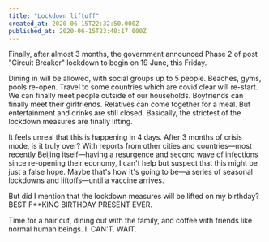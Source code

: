 ```yaml
---
title: "Lockdown liftoff"
created_at: 2020-06-15T22:32:50.000Z
published_at: 2020-06-15T23:40:17.000Z
---
```

Finally, after almost 3 months, the government announced Phase 2 of post "Circuit Breaker" lockdown to begin on 19 June, this Friday.

  

Dining in will be allowed, with social groups up to 5 people. Beaches, gyms, pools re-open. Travel to some countries which are covid clear will re-start. We can finally meet people outside of our households. Boyfriends can finally meet their girlfriends. Relatives can come together for a meal. But entertainment and drinks are still closed. Basically, the strictest of the lockdown measures are finally lifting. 

  

It feels unreal that this is happening in 4 days. After 3 months of crisis mode, is it truly over? With reports from other cities and countries—most recently Beijing itself—having a resurgence and second wave of infections since re-opening their economy, I can't help but suspect that this might be just a false hope. Maybe that's how it's going to be—a series of seasonal lockdowns and liftoffs—until a vaccine arrives. 

  

But did I mention that the lockdown measures will be lifted on my birthday? BEST F\*\*KING BIRTHDAY PRESENT EVER. 

  

Time for a hair cut, dining out with the family, and coffee with friends like normal human beings. I. CAN'T. WAIT.
